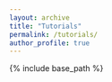 ```yaml
---
layout: archive
title: "Tutorials"
permalink: /tutorials/
author_profile: true
---
```


{% include base_path %}
